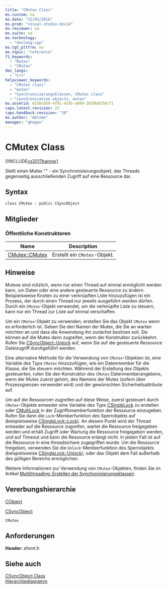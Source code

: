 ```yaml
---
title: "CMutex Class"
ms.custom: na
ms.date: "12/03/2016"
ms.prod: "visual-studio-dev14"
ms.reviewer: na
ms.suite: na
ms.technology: 
  - "devlang-cpp"
ms.tgt_pltfrm: na
ms.topic: "reference"
f1_keywords: 
  - "Mutex"
  - "CMutex"
dev_langs: 
  - "C++"
helpviewer_keywords: 
  - "CMutex class"
  - "mutex"
  - "Synchronisierungsklassen, CMutex class"
  - "synchronization objects, mutex"
ms.assetid: 6330c050-4f01-4195-a099-2029b92f8cf1
caps.latest.revision: 22
caps.handback.revision: "10"
ms.author: "mblome"
manager: "ghogen"
---
```

# CMutex Class
[!INCLUDE[vs2017banner](../../assembler/inline/includes/vs2017banner.md)]

Stellt einen Mutex "" \- ein Synchronisierungsobjekt, das Threads gegenseitig ausschließenden Zugriff auf eine Ressource dar.  
  
## Syntax  
  
```  
class CMutex : public CSyncObject  
```  
  
## Mitglieder  
  
### Öffentliche Konstruktoren  
  
|Name|Description|  
|----------|-----------------|  
|[CMutex::CMutex](../Topic/CMutex::CMutex.md)|Erstellt ein `CMutex`\-Objekt.|  
  
## Hinweise  
 Mutexe sind nützlich, wenn nur einen Thread auf einmal ermöglicht werden kann, um Daten oder eine andere gesteuerte Ressource zu ändern.  Beispielsweise Knoten zu einer verknüpften Liste hinzuzufügen ist ein Prozess, der durch einen Thread nur jeweils ausgeführt werden dürfen.  Durch ein `CMutex`\-Objekt verwendet, um die verknüpfte Liste zu steuern, kann nur ein Thread zur Liste auf einmal verschaffen.  
  
 Um ein `CMutex`\-Objekt zu verwenden, erstellen Sie das Objekt `CMutex` wenn es erforderlich ist.  Geben Sie den Namen der Mutex, die Sie an warten möchten an und dass die Anwendung ihn zunächst besitzen soll.  Sie können auf die Mutex dann zugreifen, wenn der Konstruktor zurückkehrt.  Rufen Sie [CSyncObject::Unlock](../Topic/CSyncObject::Unlock.md) auf, wenn Sie auf die gesteuerte Ressource Dateizugriff durchgeführt werden.  
  
 Eine alternative Methode für die Verwendung von `CMutex`\-Objekten ist, eine Variable des Typs `CMutex` hinzuzufügen, wie ein Datenmember für die Klasse, die Sie steuern möchten.  Während der Erstellung des Objekts gesteuerten, rufen Sie den Konstruktor des `CMutex` Datenmemberangebens, wenn der Mutex zuerst gehört, des Namens der Mutex \(sofern über Prozessgrenzen verwendet wird\) und der gewünschten Sicherheitsattribute auf.  
  
 Um auf die Ressourcen zugreifen auf diese Weise, zuerst gesteuert durch `CMutex`\-Objekte entweder eine Variable des Typs [CSingleLock](../../mfc/reference/csinglelock-class.md) zu erstellen oder [CMultiLock](../../mfc/reference/cmultilock-class.md) in der Zugriffsmemberfunktion der Ressource einzugeben.  Rufen Sie dann die `Lock`\-Memberfunktion des Sperrobjekts auf \(beispielsweise [CSingleLock::Lock](../Topic/CSingleLock::Lock.md)\).  An diesem Punkt wird der Thread entweder auf die Ressource zugreifen, wartet die Ressource freigegeben werden und erhält Zugriff oder Wartung die Ressource freigegeben werden, und auf Timeout und kann die Ressource erlangt nicht.  In jedem Fall ist auf die Ressource in eine threadsichere zugegriffen wurde.  Um die Ressource freigeben, verwenden Sie die `Unlock`\-Memberfunktion des Sperrobjekts \(beispielsweise [CSingleLock::Unlock](../Topic/CSingleLock::Unlock.md)\), oder das Objekt dem Fall außerhalb des gültigen Bereichs ermöglichen.  
  
 Weitere Informationen zur Verwendung von `CMutex`\-Objekten, finden Sie im Artikel [Multithreading: Erstellen der Synchronisierungsklassen](../../parallel/multithreading-how-to-use-the-synchronization-classes.md).  
  
## Vererbungshierarchie  
 [CObject](../../mfc/reference/cobject-class.md)  
  
 [CSyncObject](../../mfc/reference/csyncobject-class.md)  
  
 `CMutex`  
  
## Anforderungen  
 **Header:**  afxmt.h  
  
## Siehe auch  
 [CSyncObject Class](../../mfc/reference/csyncobject-class.md)   
 [Hierarchiediagramm](../../mfc/hierarchy-chart.md)